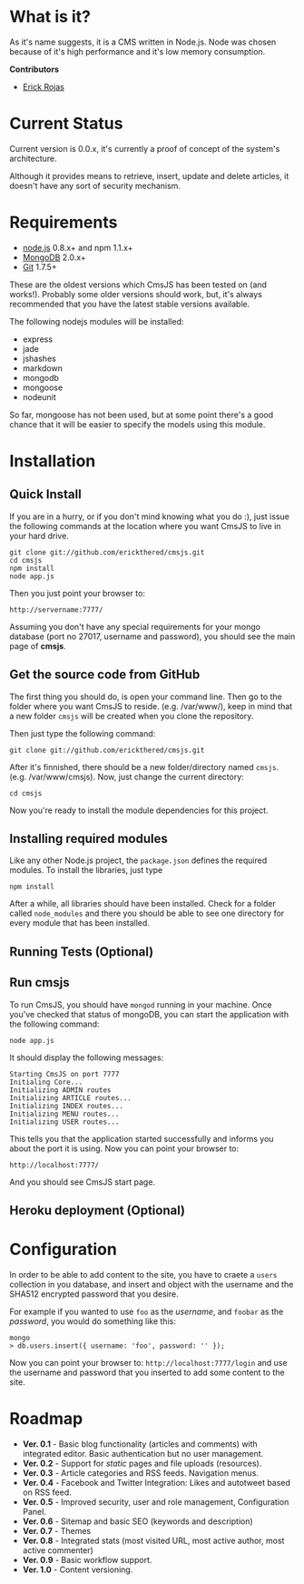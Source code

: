 # What is it?

As it's name suggests, it is a CMS written in Node.js.  Node was chosen because of it's high performance and it's low memory consumption.

**Contributors**

* [Erick Rojas](http://www.github.com/erickthered/)

# Current Status

Current version is 0.0.x, it's currently a proof of concept of the system's architecture.

Although it provides means to retrieve, insert, update and delete articles, it doesn't have any sort of security mechanism.

# Requirements

* [node.js](http://www.nodejs.org) 0.8.x+ and npm 1.1.x+
* [MongoDB](http://www.mongodb.org) 2.0.x+
* [Git](http://git-scm.com/) 1.7.5+

These are the oldest versions which CmsJS has been tested on (and works!).  Probably some older versions should work, but, it's always recommended that you have the latest stable versions available.

The following nodejs modules will be installed:

* express
* jade
* jshashes
* markdown
* mongodb
* mongoose
* nodeunit

So far, mongoose has not been used, but at some point there's a good chance that it will be easier to specify the models using this module.

# Installation

## Quick Install

If you are in a hurry, or if you don't mind knowing what you do :), just issue the following commands at the location where you want CmsJS to live in your hard drive.

    git clone git://github.com/erickthered/cmsjs.git
    cd cmsjs
    npm install
    node app.js

Then you just point your browser to:

    http://servername:7777/

Assuming you don't have any special requirements for your mongo database (port no 27017, username and password), you should see the main page of **cmsjs**.

## Get the source code from GitHub

The first thing you should do, is open your command line.  Then go to the folder where you want CmsJS to reside. (e.g. /var/www/), keep in mind that a new folder `cmsjs` will be created when you clone the repository.

Then just type the following command:

    git clone git://github.com/erickthered/cmsjs.git 

After it's finnished, there should be a new folder/directory named `cmsjs`. (e.g. /var/www/cmsjs).  Now, just change the current directory:

    cd cmsjs

 Now you're ready to install the module dependencies for this project.

## Installing required modules

Like any other Node.js project, the `package.json` defines the required modules.  To install the libraries, just type

    npm install

After a while, all libraries should have been installed.  Check for a folder called `node_modules` and there you should be able to see one directory for every module that has been installed.

## Running Tests (Optional)



## Run cmsjs

To run CmsJS, you should have `mongod` running in your machine.  Once you've checked that status of mongoDB, you can start the application with the following command:

    node app.js

It should display the following messages:

    Starting CmsJS on port 7777
    Initialing Core...
    Initializing ADMIN routes
    Initializing ARTICLE routes...
    Initializing INDEX routes...
    Initializing MENU routes...
    Initializing USER routes...

This tells you that the application started successfully and informs you about the port it is using.  Now you can point your browser to:

    http://localhost:7777/

And you should see CmsJS start page.

## Heroku deployment (Optional)

# Configuration

In order to be able to add content to the site, you have to craete a `users` collection in you database, and insert and object with the username and the SHA512 encrypted password that you desire.

For example if you wanted to use `foo` as the *username*, and `foobar` as the *password*, you would do something like this:

    mongo
    > db.users.insert({ username: 'foo', password: '' });

Now you can point your browser to: `http://localhost:7777/login` and use the username and password that you inserted to add some content to the site.

# Roadmap

* **Ver. 0.1** - Basic blog functionality (articles and comments) with integrated editor.  Basic authentication but no user management.
* **Ver. 0.2** - Support for *static* pages and file uploads (resources).
* **Ver. 0.3** - Article categories and RSS feeds.  Navigation menus.
* **Ver. 0.4** - Facebook and Twitter Integration: Likes and autotweet based on RSS feed.
* **Ver. 0.5** - Improved security, user and role management, Configuration Panel.
* **Ver. 0.6** - Sitemap and basic SEO (keywords and description)
* **Ver. 0.7** - Themes
* **Ver. 0.8** - Integrated stats (most visited URL, most active author, most active commenter)
* **Ver. 0.9** - Basic workflow support.
* **Ver. 1.0** - Content versioning.